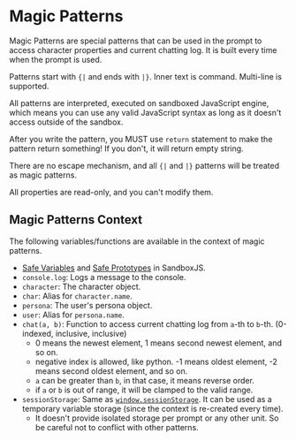 # Magic Patterns

Magic Patterns are special patterns that can be used in the prompt to access character properties and current chatting log.
It is built every time when the prompt is used.

Patterns start with `{|` and ends with `|}`. Inner text is command. Multi-line is supported.

All patterns are interpreted, executed on sandboxed JavaScript engine, which means you can use any valid JavaScript syntax as long as it doesn't access outside of the sandbox.

After you write the pattern, you MUST use `return` statement to make the pattern return something! If you don't, it will return empty string.

There are no escape mechanism, and all `{|` and `|}` patterns will be treated as magic patterns.

All properties are read-only, and you can't modify them.

## Magic Patterns Context

The following variables/functions are available in the context of magic patterns.

- [Safe Variables](https://github.com/nyariv/SandboxJS?tab=readme-ov-file#safe-globals) and [Safe Prototypes](https://github.com/nyariv/SandboxJS?tab=readme-ov-file#safe-prototypes) in SandboxJS.
- `console.log`: Logs a message to the console.
- `character`: The character object.
- `char`: Alias for `character.name`.
- `persona`: The user's persona object.
- `user`: Alias for `persona.name`.
- `chat(a, b)`: Function to access current chatting log from `a`-th to `b`-th. (0-indexed, inclusive, inclusive)
  - 0 means the newest element, 1 means second newest element, and so on.
  - negative index is allowed, like python. -1 means oldest element, -2 means second oldest element, and so on.
  - `a` can be greater than `b`, in that case, it means reverse order.
  - if `a` or `b` is out of range, it will be clamped to the valid range.
- `sessionStorage`: Same as [`window.sessionStorage`](https://developer.mozilla.org/ko/docs/Web/API/Window/sessionStorage). It can be used as a temporary variable storage (since the context is re-created every time).
  - It doesn't provide isolated storage per prompt or any other unit. So be careful not to conflict with other patterns.
